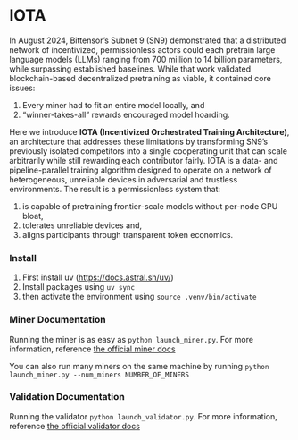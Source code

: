 # IOTA

In August 2024, Bittensor’s Subnet 9 (SN9) demonstrated that a distributed network of incentivized, permissionless actors could each pretrain large language models (LLMs) ranging from 700 million to 14 billion parameters, while surpassing established baselines. While that work validated blockchain-based decentralized pretraining as viable, it contained core issues: 

1. Every miner had to fit an entire model locally, and
2. “winner-takes-all” rewards encouraged model hoarding.

Here we introduce **IOTA (Incentivized Orchestrated Training Architecture)**, an architecture that addresses these limitations by transforming SN9’s previously isolated competitors into a single cooperating unit that can scale arbitrarily while still rewarding each contributor fairly. IOTA is a data- and pipeline-parallel training algorithm designed to operate on a network of heterogeneous, unreliable devices in adversarial and trustless environments. The result is a permissionless system that:

1. is capable of pretraining frontier-scale models without per-node GPU bloat,  
2. tolerates unreliable devices and, 
3. aligns participants through transparent token economics.

### Install
1. First install uv (https://docs.astral.sh/uv/)
2. Install packages using `uv sync`
3. then activate the environment using `source .venv/bin/activate`

### Miner Documentation
Running the miner is as easy as `python launch_miner.py`. For more information, reference [the official miner docs](https://docs.macrocosmos.ai/subnets/subnet-9-pre-training/subnet-9-iota-mining-setup-guide)

You can also run many miners on the same machine by running `python launch_miner.py --num_miners NUMBER_OF_MINERS`

### Validation Documentation
Running the validator `python launch_validator.py`. For more information, reference [the official validator docs](https://docs.macrocosmos.ai/subnets/subnet-9-pre-training/subnet-9-validating)

